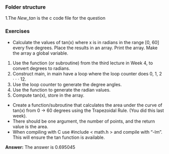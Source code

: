 ### Folder structure
1.The *New_tan* is the c code file for the question
### Exercises

- Calculate the values of tan(x) where x is in radians in the range [0, 60] every five degrees. Place the results in an array. Print the array. Make the array a global variable.

1. Use the function (or subroutine) from the third lecture in Week 4, to convert degrees to radians.
2. Construct main, in main have a loop where the loop counter does 0, 1, 2 · · · 12.
3. Use the loop counter to generate the degree angles.
4. Use the function to generate the radian values.
5. Compute tan(x), store in the array.
   
- Create a function/subroutine that calculates the area under the curve of tan(x) from 0 → 60 degrees using the Trapezoidal Rule. (You did this last week).
- There should be one argument, the number of points, and the return value is the area.
- When compiling with C use #include < math.h > and compile with “-lm”. This will ensure the tan function is available.

**Answer:**
The answer is 0.695045